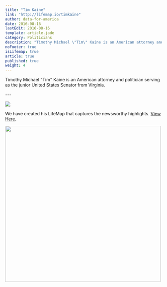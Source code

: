 ```yaml
---
title: "Tim Kaine"
link: "http://lifemap.io/timkaine"
author: data-for-america
date: 2016-08-16
lastEdit: 2016-08-16
template: article.jade
category: Politicians
description: "Timothy Michael \"Tim\" Kaine is an American attorney and politician serving as the junior United States Senator from Virginia."
noFooter: true
isLifemap: true
article: true
published: true
weight: 4
---
```


<p>
  Timothy Michael "Tim" Kaine is an American attorney and politician serving as the junior United States Senator from Virginia.
</p>
---
<p>
<img class="ui medium image" style="margin: 0 auto;" src="http://lifemap.io/img/timkaine.gif" />
</p>
<p>
   We have created his LifeMap that captures the newsworthy highlights. <a href="http://lifemap.io/timkaine/" target="_blank">View Here</a>.
</p>
<a href="http://lifemap.io/timkaine/" target="_blank">
<img class="ui medium image" style="width:500px; margin: 0 auto;" src="/img/lifemap/timkaine.jpg" />
</a>
